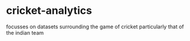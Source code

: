 # cricket-analytics
focusses on datasets surrounding the game of cricket particularly that of the indian team
